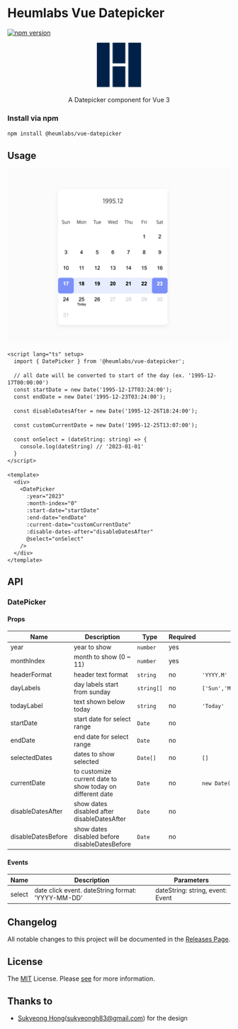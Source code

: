 # Heumlabs Vue Datepicker

[![npm version](https://badge.fury.io/js/%40heumlabs%2Fvue-datepicker.svg)](https://badge.fury.io/js/%40heumlabs%2Fvue-datepicker)


<p align="center">
      <img alt="Heumlabs Vue Datepicker" width="100" src="https://github.com/heumlabs/heum-vue-datepicker/blob/main/docs/logo.svg?raw=true">
    <br><br>
    A Datepicker component for Vue 3
</p>

### Install via npm

```
npm install @heumlabs/vue-datepicker
```


## Usage

![Usage](https://github.com/heumlabs/heum-vue-datepicker/blob/main/docs/usage.png?raw=true)

```vue
<script lang="ts" setup>
  import { DatePicker } from '@heumlabs/vue-datepicker';
  
  // all date will be converted to start of the day (ex. '1995-12-17T00:00:00')
  const startDate = new Date('1995-12-17T03:24:00');
  const endDate = new Date('1995-12-23T03:24:00');
  
  const disableDatesAfter = new Date('1995-12-26T18:24:00');
  
  const customCurrentDate = new Date('1995-12-25T13:07:00');
  
  const onSelect = (dateString: string) => {
    console.log(dateString) // '2023-01-01'
  }
</script>

<template>
  <div>
    <DatePicker
      :year="2023"
      :month-index="0"
      :start-date="startDate"
      :end-date="endDate"
      :current-date="customCurrentDate"
      :disable-dates-after="disableDatesAfter"
      @select="onSelect"
    />
  </div>
</template>
```

## API
### DatePicker
#### Props
| Name               | Description                                               | Type     | Required | Default                                       |
|--------------------|-----------------------------------------------------------|----------|----------|-----------------------------------------------|
| year               | year to show                                              | `number`  | yes      |                                               |
| monthIndex         | month to show (0 ~ 11)                                    | `number`  | yes      |                                               |
| headerFormat       | header text format                                        | `string`  | no       | `'YYYY.M'               `                     |
| dayLabels          | day labels start from sunday                              | `string[]` | no       | `['Sun','Mon','Tue','Wed','Thu','Fri','Sat']` |
| todayLabel         | text shown below today                                    | `string`  | no       | `'Today'`                                         |
| startDate          | start date for select range                               | `Date`    | no       |                                               |
| endDate            | end date for select range                                 | `Date`    | no       |                                               |
| selectedDates      | dates to show selected                                    | `Date[]`  | no       | `[]`                                            |
| currentDate        | to customize current date to show today on different date | `Date`    | no       | `new Date()`                                    |
| disableDatesAfter  | show dates disabled after disableDatesAfter               | `Date`     | no       |                                               |
| disableDatesBefore | show dates disabled before disableDatesBefore             | `Date`     | no       |                                               |

#### Events
| Name   | Description                                       | Parameters                        |
|--------|---------------------------------------------------|-----------------------------------|
| select | date click event. dateString format: 'YYYY-MM-DD' | dateString:  string, event: Event |

## Changelog

All notable changes to this project will be documented in the [Releases Page](https://github.com/heumlabs/heum-vue-datepicker/releases).

## License

The [MIT](LICENSE) License. Please [see](http://opensource.org/licenses/MIT) for more information.

## Thanks to
- [Sukyeong Hong](https://sueh712.myportfolio.com)(sukyeongh83@gmail.com) for the design
